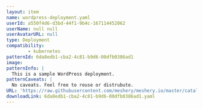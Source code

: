 ```yaml
---
layout: item
name: wordpress-deployment.yaml
userId: a550f4d6-d3bd-44f1-9b4c-167114452062
userName: null null
userAvatarURL: null
type: Deployment
compatibility: 
        - kubernetes
patternId: 6da8edb1-cba2-4c81-b9d6-00dfb0386ad1
image: 
patternInfo: |
  This is a sample WordPress deployment.
patternCaveats: |
  No caveats. Feel free to reuse or distrubute.
URL: 'https://raw.githubusercontent.com/meshery/meshery.io/master/catalog/6da8edb1-cba2-4c81-b9d6-00dfb0386ad1.yaml'
downloadLink: 6da8edb1-cba2-4c81-b9d6-00dfb0386ad1.yaml
---
```


